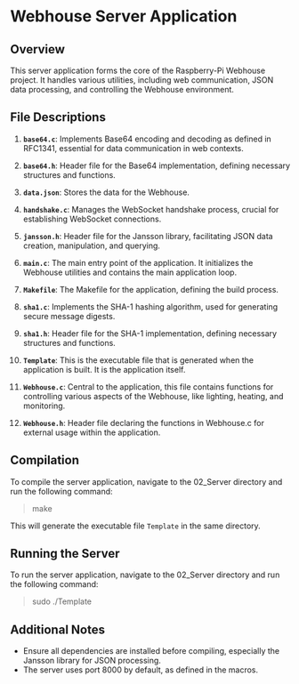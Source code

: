 # Webhouse Server Application

## Overview
This server application forms the core of the Raspberry-Pi Webhouse project. It handles various utilities, including web communication, JSON data processing, and controlling the Webhouse environment.

## File Descriptions

1. **`base64.c`**: Implements Base64 encoding and decoding as defined in RFC1341, essential for data communication in web contexts.

2. **`base64.h`**: Header file for the Base64 implementation, defining necessary structures and functions.

3. **`data.json`**: Stores the data for the Webhouse.

4. **`handshake.c`**: Manages the WebSocket handshake process, crucial for establishing WebSocket connections.

5. **`jansson.h`**: Header file for the Jansson library, facilitating JSON data creation, manipulation, and querying.

6. **`main.c`**: The main entry point of the application. It initializes the Webhouse utilities and contains the main application loop.

7. **`Makefile`**: The Makefile for the application, defining the build process.

8. **`sha1.c`**:  Implements the SHA-1 hashing algorithm, used for generating secure message digests.

9. **`sha1.h`**: Header file for the SHA-1 implementation, defining necessary structures and functions.

10. **`Template`**: This is the executable file that is generated when the application is built. It is the application itself.

11. **`Webhouse.c`**: Central to the application, this file contains functions for controlling various aspects of the Webhouse, like lighting, heating, and monitoring.

12. **`Webhouse.h`**: Header file declaring the functions in Webhouse.c for external usage within the application.


## Compilation
To compile the server application, navigate to the 02_Server directory and run the following command:
> make

This will generate the executable file `Template` in the same directory.

## Running the Server
To run the server application, navigate to the 02_Server directory and run the following command:
> sudo ./Template

## Additional Notes
- Ensure all dependencies are installed before compiling, especially the Jansson library for JSON processing.
- The server uses port 8000 by default, as defined in the macros.